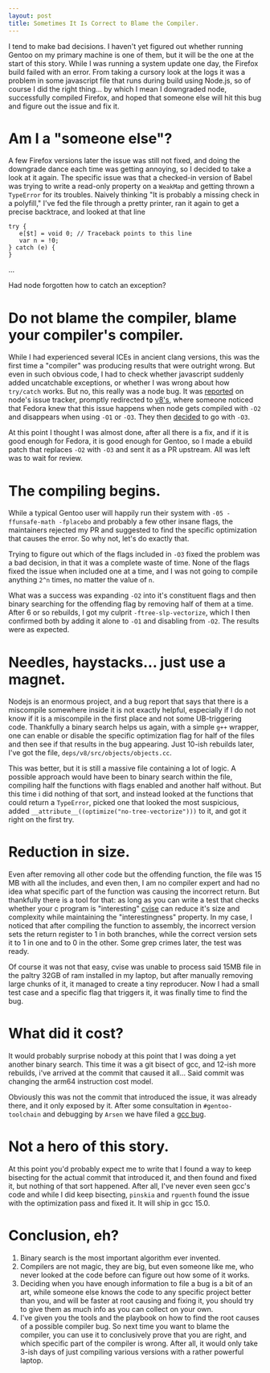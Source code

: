 ```yaml
---
layout: post
title: Sometimes It Is Correct to Blame the Compiler.
---
```


I tend to make bad decisions. I haven't yet figured out whether running Gentoo
on my primary machine is one of them, but it will be the one at the start of
this story. While I was running a system update one day, the Firefox build
failed with an error. From taking a cursory look at the logs it was a problem
in some javascript file that runs during build using Node.js, so of course I did
the right thing... by which I mean I downgraded node, successfully compiled
Firefox, and hoped that someone else will hit this bug and figure out the issue
and fix it.

# Am I a "someone else"?

A few Firefox versions later the issue was still not fixed, and doing the
downgrade dance each time was getting annoying, so I decided to take a look at
it again. The specific issue was that a checked-in version of Babel was trying
to write a read-only property on a `WeakMap` and getting thrown a `TypeError`
for its troubles. Naively thinking "It is probably a missing check in a
polyfill," I've fed the file through a pretty printer, ran it again to get a
precise backtrace, and looked at that line

```
try {
   e[$t] = void 0; // Traceback points to this line
   var n = !0;
} catch (e) {
}
```

...

Had node forgotten how to catch an exception?

# Do not blame the compiler, blame your compiler's compiler.

While I had experienced several ICEs in ancient clang versions, this was the
first time a "compiler" was producing results that were outright wrong. But
even in such obvious code, I had to check whether javascript suddenly added
uncatchable exceptions, or whether I was wrong about how `try/catch` works. But
no, this really was a node bug. It was
[reported](https://github.com/nodejs/node/issues/47522) on node's issue tracker,
promptly redirected to [v8's](https://issues.chromium.org/issues/42203868),
where someone noticed that Fedora knew that this issue happens when node gets
compiled with `-O2` and disappears when using `-O1` or `-O3`. They then
[decided](https://src.fedoraproject.org/rpms/nodejs20/blob/908db65fbdfcaa64b4a73d222840bb9768a05cbd/f/nodejs20.spec#_535)
to go with `-O3`.

At this point I thought I was almost done, after all there is a fix, and if
it is good enough for Fedora, it is good enough for Gentoo, so I made a ebuild
patch that replaces `-O2` with `-O3` and sent it as a PR upstream.
All was left was to wait for review.

# The compiling begins.

While a typical Gentoo user will happily run their system with
`-05 -ffunsafe-math -fplacebo` and probably a few other insane flags, the
maintainers rejected my PR and suggested to find the specific optimization
that causes the error. So why not, let's do exactly that.

Trying to figure out which of the flags included in `-O3` fixed the problem
was a bad decision, in that it was a complete waste of time. None of the flags
fixed the issue when included one at a time, and I was not going to compile
anything `2^n` times, no matter the value of `n`. 

What was a success was expanding `-O2` into it's constituent flags and then
binary searching for the offending flag by removing half of them at a time.
After 6 or so rebuilds, I got my culprit `-ftree-slp-vectorize`, which I then
confirmed both by adding it alone to `-O1` and disabling from `-O2`. The results
were as expected.

# Needles, haystacks... just use a magnet.

Nodejs is an enormous project, and a bug report that says that there is a
miscompile somewhere inside it is not exactly helpful, especially if I do not
know if it is a miscompile in the first place and not some UB-triggering code.
Thankfully a binary search helps us again, with a simple `g++` wrapper, one can
enable or disable the specific optimization flag for half of the files and then
see if that results in the bug appearing. Just 10-ish rebuilds later, I've got
the file, `deps/v8/src/objects/objects.cc`.

This was better, but it is still a massive file containing a lot of logic.
A possible approach would have been to binary search within the file,
compiling half the functions with flags enabled and another half without.
But this time i did nothing of that sort, and instead looked at the functions
that could return a `TypeError`, picked one that looked the most suspicious,
added `__attribute__((optimize("no-tree-vectorize")))` to it, and got it right
on the first try.

# Reduction in size.

Even after removing all other code but the offending function, the file was
15 MB with all the includes, and even then, I am no compiler expert and had no
idea what specific part of the function was causing the incorrect return.
But thankfully there is a tool for that: as long as you can write a test that
checks whether your c program is "interesting"
[cvise](https://github.com/marxin/cvise/) can reduce it's size and complexity
while maintaining the "interestingness" property. In my case, I noticed that
after compiling the function to assembly, the incorrect version sets the return
register to 1 in both branches, while the correct version sets it to 1 in one
and to 0 in the other. Some grep crimes later, the test was ready.

Of course it was not that easy, cvise was unable to process said 15MB file in
the paltry 32GB of ram installed in my laptop, but after manually removing large
chunks of it, it managed to create a tiny reproducer. Now I had a small test
case and a specific flag that triggers it, it was finally time to find the bug.

# What did it cost?

It would probably surprise nobody at this point that I was doing a yet another
binary search. This time it was a git bisect of gcc, and 12-ish more rebuilds,
i've arrived at the commit that caused it all... Said commit was changing the
arm64 instruction cost model.

Obviously this was not the commit that introduced the issue, it was already
there, and it only exposed by it. After some consultation in `#gentoo-toolchain`
and debugging by `Arsen` we have filed a
[gcc bug](https://gcc.gnu.org/bugzilla/show_bug.cgi?id=116057).

# Not a hero of this story.

At this point you'd probably expect me to write that I found a way to keep
bisecting for the actual commit that introduced it, and then found and fixed
it, but nothing of that sort happened. After all, I've never even seen gcc's
code and while I did keep bisecting, `pinskia` and `rguenth` found the issue
with the optimization pass and fixed it. It will ship in gcc 15.0.

# Conclusion, eh?

1. Binary search is the most important algorithm ever invented.
1. Compilers are not magic, they are big, but even someone like me, who never
looked at the code before can figure out how some of it works.
1. Deciding when you have enough information to file a bug is a bit of an art,
while someone else knows the code to any specific project better than you, and
will be faster at root causing and fixing it, you should try to give them as
much info as you can collect on your own.
1. I've given you the tools and the playbook on how to find the root causes
of a possible compiler bug. So next time you want to blame the compiler, you
can use it to conclusively prove that you are right, and which specific part of
the compiler is wrong. After all, it would only take 3-ish days of just
compiling various versions with a rather powerful laptop.

